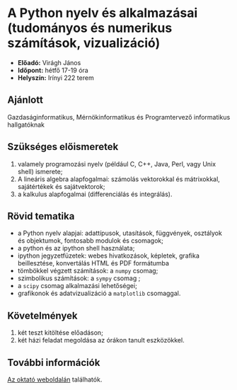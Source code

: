 # A Python nyelv és alkalmazásai (tudományos és numerikus számítások, vizualizáció)


* **Előadó:** Virágh János
* **Időpont:** hétfő 17-19 óra
* **Helyszín:** Irínyi 222 terem

## Ajánlott

Gazdaságinformatikus, Mérnökinformatikus és Programtervező informatikus hallgatóknak

## Szükséges előismeretek

1. valamely programozási nyelv (például C, C++, Java, Perl, vagy Unix shell) ismerete;
2. A lineáris algebra alapfogalmai: számolás vektorokkal és mátrixokkal, sajátértékek és sajátvektorok;
3. a kalkulus alapfogalmai (differenciálás és integrálás).

## Rövid tematika

   * a Python nyelv alapjai: adattípusok, utasítások, függvények, osztályok és objektumok, fontosabb modulok és csomagok;
   * a python és az ipython shell használata;
   * ipython jegyzetfüzetek: webes hivatkozások, képletek, grafika beillesztése, konvertálás HTML és PDF formátumba
   * tömbökkel végzett számítások:  a `numpy` csomag;
   * szimbolikus számítások: a `sympy` csomag ;
   * a `scipy` csomag alkalmazási lehetőségei;
   * grafikonok és adatvizualizáció a `matplotlib` csomaggal.
    
## Követelmények

1. két teszt kitöltése előadáson;
2. két házi feladat megoldása az órákon tanult eszközökkel.

## További információk

 [Az oktató weboldalán](http://www.inf.u-szeged.hu/~viragh/Python) találhatók.

